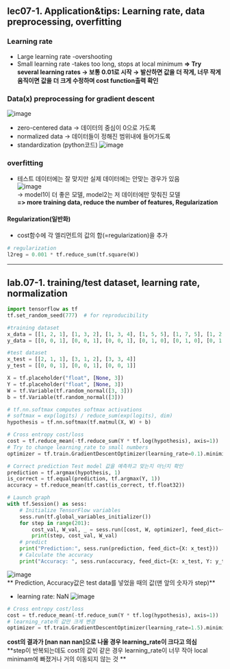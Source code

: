 ## lec07-1. Application&tips: Learning rate, data preprocessing, overfitting
### Learning rate
- Large learning rate -overshooting
- Small learning rate -takes too long, stops at local minimum
**=> Try several learning rates → 보통 0.01로 시작 → 발산하면 값을 더 작게, 너무 작게 움직이면 값을 더 크게 수정하며 cost function출력 확인**
### Data(x) preprocessing for gradient descent  
![image](https://user-images.githubusercontent.com/54131109/75787336-ea4d1d80-5da9-11ea-8534-fa765769e1dd.png)  
- zero-centered data → 데이터의 중심이 0으로 가도록
- normalized data → 데이터들이 정해진 범위내에 들어가도록
- standardization (python코드)
![image](https://user-images.githubusercontent.com/54131109/75787622-52036880-5daa-11ea-8667-feb4905317e4.png)  
### overfitting
- 테스트 데이터에는 잘 맞지만 실제 데이터에는 안맞는 경우가 있음  
![image](https://user-images.githubusercontent.com/54131109/75788204-3e0c3680-5dab-11ea-9c28-20ba3da61b81.png)  
 → model1이 더 좋은 모델, model2는 저 데이터에만 맞춰진 모델  
**=> more training data, reduce the number of features, Regularization**  
#### Regularization(일반화)
- cost함수에 각 엘리먼트의 값의 합(=regularization)을 추가
```python
# regularization
l2reg = 0.001 * tf.reduce_sum(tf.square(W))
```
------------------
## lab.07-1. training/test dataset, learning rate, normalization
```python
import tensorflow as tf
tf.set_random_seed(777)  # for reproducibility

#training dataset
x_data = [[1, 2, 1], [1, 3, 2], [1, 3, 4], [1, 5, 5], [1, 7, 5], [1, 2, 5], [1, 6, 6], [1, 7, 7]]
y_data = [[0, 0, 1], [0, 0, 1], [0, 0, 1], [0, 1, 0], [0, 1, 0], [0, 1, 0], [1, 0, 0], [1, 0, 0]]

#test dataset
x_test = [[2, 1, 1], [3, 1, 2], [3, 3, 4]]
y_test = [[0, 0, 1], [0, 0, 1], [0, 0, 1]]

X = tf.placeholder("float", [None, 3])
Y = tf.placeholder("float", [None, 3])
W = tf.Variable(tf.random_normal([3, 3]))
b = tf.Variable(tf.random_normal([3]))

# tf.nn.softmax computes softmax activations
# softmax = exp(logits) / reduce_sum(exp(logits), dim)
hypothesis = tf.nn.softmax(tf.matmul(X, W) + b)

# Cross entropy cost/loss
cost = tf.reduce_mean(-tf.reduce_sum(Y * tf.log(hypothesis), axis=1))
# Try to change learning_rate to small numbers
optimizer = tf.train.GradientDescentOptimizer(learning_rate=0.1).minimize(cost)

# Correct prediction Test model 값을 예측하고 맞는지 아닌지 확인
prediction = tf.argmax(hypothesis, 1)
is_correct = tf.equal(prediction, tf.argmax(Y, 1))
accuracy = tf.reduce_mean(tf.cast(is_correct, tf.float32))

# Launch graph
with tf.Session() as sess:
    # Initialize TensorFlow variables
    sess.run(tf.global_variables_initializer())
    for step in range(201):
        cost_val, W_val, _ = sess.run([cost, W, optimizer], feed_dict={X: x_data, Y: y_data})
        print(step, cost_val, W_val)
    # predict
    print("Prediction:", sess.run(prediction, feed_dict={X: x_test}))
    # Calculate the accuracy
    print("Accuracy: ", sess.run(accuracy, feed_dict={X: x_test, Y: y_test}))
```
![image](https://user-images.githubusercontent.com/54131109/75792170-ef619b00-5db0-11ea-843d-7a89ea917aa9.png)  
** Prediction, Accuracy값은 test data를 넣었을 때의 값(맨 앞의 숫자가 step)** 
- learning rate: NaN
![image](https://user-images.githubusercontent.com/54131109/75791829-7b26f780-5db0-11ea-95f7-9b87a7c3ede2.png)  
```python
# Cross entropy cost/loss
cost = tf.reduce_mean(-tf.reduce_sum(Y * tf.log(hypothesis), axis=1))
# learning_rate의 값만 크게 변경
optimizer = tf.train.GradientDescentOptimizer(learning_rate=1.5).minimize(cost)
```
**cost의 결과가 [nan nan nan]으로 나올 경우 learning_rate이 크다고 의심**  
**step이 반복되는데도 cost의 값이 같은 경우 learning_rate이 너무 작아 local minimam에 빠졌거나 거의 이동되지 않는 것 **
